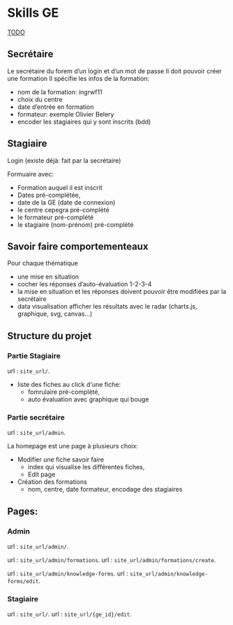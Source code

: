 # Skills GE

[TODO](./todo.md)

## Secrétaire

Le secrétaire du forem d’un login et d’un mot de passe
Il doit pouvoir créer une formation
Il spécifie les infos de la formation:

-   nom de la formation: ingrwf11
-   choix du centre
-   date d’entrée en formation
-   formateur: exemple Olivier Belery
-   encoder les stagiaires qui y sont inscrits (bdd)

## Stagiaire

Login (existe déjà: fait par la secrétaire)

Formuaire avec:

-   Formation auquel il est inscrit
-   Dates pré-complétée,
-   date de la GE (date de connexion)
-   le centre cepegra pré-complété
-   le formateur pré-complété
-   le stagiaire (nom-prénom) pré-complété

## Savoir faire comportementeaux

Pour chaque thématique

-   une mise en situation
-   cocher les réponses d’auto-évaluation 1-2-3-4
-   la mise en situation et les réponses doivent pouvoir être modifiées par la secrétaire
-   data visualisation afficher les résultats avec le radar (charts.js, graphique, svg, canvas…)

## Structure du projet

### Partie Stagiaire

url : `site_url/`.

-   liste des fiches au click d'une fiche:
    -   fomrulaire pré-complèté,
    -   auto évaluation avec graphique qui bouge

### Partie secrétaire

url : `site_url/admin`.

La homepage est une page à plusieurs choix:

-   Modifier une fiche savoir faire
    -   index qui visualise les différentes fiches,
    -   Edit page
-   Création des formations
    -   nom, centre, date formateur, encodage des stagiaires

## Pages:

### Admin

url : `site_url/admin/`.

url : `site_url/admin/formations`.
url : `site_url/admin/formations/create`.

url : `site_url/admin/knowledge-forms`.
url : `site_url/admin/knowledge-forms/edit`.

### Stagiaire

url : `site_url/`.
url : `site_url/{ge_id}/edit`.
